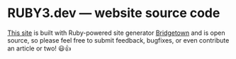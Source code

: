 # RUBY3.dev — website source code

[This site](https://www.ruby3.dev) is built with Ruby-powered site generator [Bridgetown](https://www.bridgetownrb.com) and is open source, so please feel free to submit feedback, bugfixes, or even contribute an article or two! 😃👍